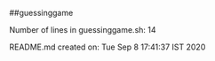 ##guessinggame

Number of lines in guessinggame.sh: 14

README.md created on: Tue Sep 8 17:41:37 IST 2020
